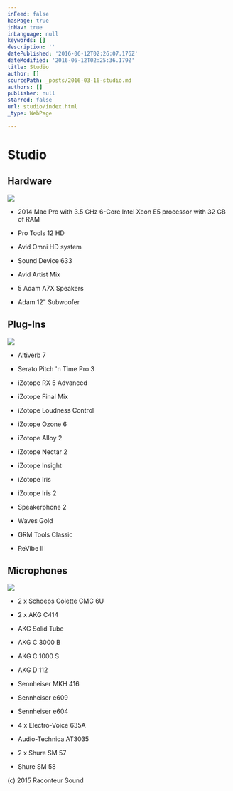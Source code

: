 ```yaml
---
inFeed: false
hasPage: true
inNav: true
inLanguage: null
keywords: []
description: ''
datePublished: '2016-06-12T02:26:07.176Z'
dateModified: '2016-06-12T02:25:36.179Z'
title: Studio
author: []
sourcePath: _posts/2016-03-16-studio.md
authors: []
publisher: null
starred: false
url: studio/index.html
_type: WebPage

---
```

# Studio

## Hardware
![](https://the-grid-user-content.s3-us-west-2.amazonaws.com/4a384e12-a983-46e9-bd97-21322d384621.jpg)

* 2014 Mac Pro with 3.5 GHz 6-Core Intel Xeon E5 processor with 32 GB of RAM

* Pro Tools 12 HD

* Avid Omni HD system

* Sound Device 633

* Avid Artist Mix

* 5 Adam A7X Speakers

* Adam 12" Subwoofer

## Plug-Ins
![](https://the-grid-user-content.s3-us-west-2.amazonaws.com/2b60f571-df08-4a0b-b09f-ab8c0beb2efd.jpg)

* Altiverb 7

* Serato Pitch 'n Time Pro 3

* iZotope RX 5 Advanced

* iZotope Final Mix

* iZotope Loudness Control

* iZotope Ozone 6

* iZotope Alloy 2

* iZotope Nectar 2

* iZotope Insight

* iZotope Iris

* iZotope Iris 2

* Speakerphone 2

* Waves Gold

* GRM Tools Classic

* ReVibe II

## Microphones
![](https://the-grid-user-content.s3-us-west-2.amazonaws.com/ab17022e-80bd-4bd2-87c4-8f1c0769f8a6.jpg)

* 2 x Schoeps Colette CMC 6U

* 2 x AKG C414

* AKG Solid Tube

* AKG C 3000 B

* AKG C 1000 S

* AKG D 112

* Sennheiser MKH 416

* Sennheiser e609

* Sennheiser e604

* 4 x Electro-Voice 635A

* Audio-Technica AT3035

* 2 x Shure SM 57

* Shure SM 58

(c) 2015 Raconteur Sound